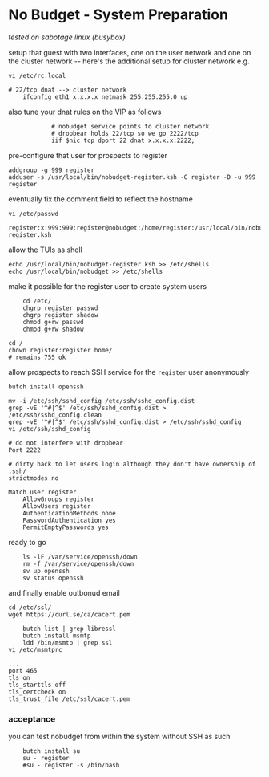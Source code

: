 # No Budget - System Preparation

_tested on sabotage linux (busybox)_

setup that guest with two interfaces, one on the user network and one on the cluster network
-- here's the additional setup for cluster network e.g.

	vi /etc/rc.local

	# 22/tcp dnat --> cluster network
        ifconfig eth1 x.x.x.x netmask 255.255.255.0 up

also tune your dnat rules on the VIP as follows

                # nobudget service points to cluster network
                # dropbear holds 22/tcp so we go 2222/tcp
                iif $nic tcp dport 22 dnat x.x.x.x:2222;

pre-configure that user for prospects to register

	addgroup -g 999 register
	adduser -s /usr/local/bin/nobudget-register.ksh -G register -D -u 999 register

eventually fix the comment field to reflect the hostname

	vi /etc/passwd

	register:x:999:999:register@nobudget:/home/register:/usr/local/bin/nobudget-register.ksh

allow the TUIs as shell

	echo /usr/local/bin/nobudget-register.ksh >> /etc/shells
	echo /usr/local/bin/nobudget >> /etc/shells

make it possible for the register user to create system users

        cd /etc/
        chgrp register passwd
        chgrp register shadow
        chmod g+rw passwd
        chmod g+rw shadow

	cd /
	chown register:register home/
	# remains 755 ok

allow prospects to reach SSH service for the `register` user anonymously

	butch install openssh

	mv -i /etc/ssh/sshd_config /etc/ssh/sshd_config.dist
	grep -vE '^#|^$' /etc/ssh/sshd_config.dist > /etc/ssh/sshd_config.clean
	grep -vE '^#|^$' /etc/ssh/sshd_config.dist > /etc/ssh/sshd_config
	vi /etc/ssh/sshd_config

	# do not interfere with dropbear
	Port 2222

	# dirty hack to let users login although they don't have ownership of .ssh/
	strictmodes no

	Match user register
		AllowGroups register
		AllowUsers register
		AuthenticationMethods none
		PasswordAuthentication yes
		PermitEmptyPasswords yes

ready to go

        ls -lF /var/service/openssh/down
        rm -f /var/service/openssh/down
        sv up openssh
        sv status openssh

and finally enable outbonud email

	cd /etc/ssl/
	wget https://curl.se/ca/cacert.pem

        butch list | grep libressl
        butch install msmtp
        ldd /bin/msmtp | grep ssl
	vi /etc/msmtprc

	...
	port 465
	tls on
	tls_starttls off
	tls_certcheck on
	tls_trust_file /etc/ssl/cacert.pem

### acceptance

you can test nobudget from within the system without SSH as such

        butch install su
        su - register
        #su - register -s /bin/bash

